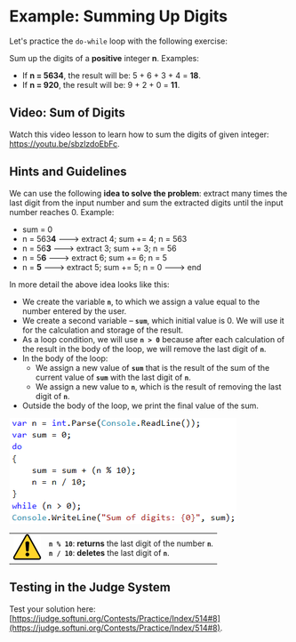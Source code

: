 # Example: Summing Up Digits

Let's practice the `do-while` loop with the following exercise:

Sum up the digits of a **positive** integer **n**. Examples:
 - If **n = 5634**, the result will be: 5 + 6 + 3 + 4 = **18**.
 - If **n = 920**, the result will be: 9 + 2 + 0 = **11**.

## Video: Sum of Digits

Watch this video lesson to learn how to sum the digits of given integer: https://youtu.be/sbzlzdoEbFc.

## Hints and Guidelines

We can use the following **idea to solve the problem**: extract many times the last digit from the input number and sum the extracted digits until the input number reaches 0. Example:
  - sum = 0
  - n = 563**4** 🡒 extract 4; sum += 4; n = 563
  - n = 56**3** 🡒 extract 3; sum += 3; n = 56
  - n = 5**6** 🡒 extract 6; sum += 6; n = 5
  - n = **5** 🡒 extract 5; sum += 5; n = 0 🡒 end

In more detail the above idea looks like this:

   * We create the variable **`n`**, to which we assign a value equal to the number entered by the user.
   * We create a second variable – **`sum`**, which initial value is 0. We will use it for the calculation and storage of the result.
   * As a loop condition, we will use **`n > 0`** because after each calculation of the result in the body of the loop, we will remove the last digit of **`n`**.
   * In the body of the loop:
       * We assign a new value of **`sum`** that is the result of the sum of the current value of **`sum`** with the last digit of **`n`**.
       * We assign a new value to **`n`**, which is the result of removing the last digit of **`n`**.
   * Outside the body of the loop, we print the final value of the sum.

![](/assets/chapter-7-images/09.Sum-digits-01.png)

<table><tr><td><img src="/assets/alert-icon.png" style="max-width:50px;" /></td>
<td><code><strong>n % 10</strong></code>: <b>returns</b> the last digit of the number <code><strong>n</strong></code>.<br>
<code><strong>n / 10</strong></code>: <b>deletes</b> the last digit of <code><strong>n</strong></code>.</td>
</tr></table>

## Testing in the Judge System

Test your solution here: [https://judge.softuni.org/Contests/Practice/Index/514#8](https://judge.softuni.org/Contests/Practice/Index/514#8).
